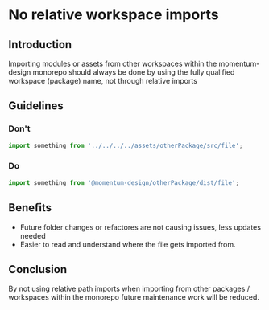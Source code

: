 # No relative workspace imports

## Introduction

Importing modules or assets from other workspaces within the momentum-design
monorepo should always be done by using the fully qualified workspace (package)
name, not through relative imports

## Guidelines

### Don't

```javascript
import something from '../../../../assets/otherPackage/src/file';
```

### Do

```javascript
import something from '@momentum-design/otherPackage/dist/file';
```

## Benefits

- Future folder changes or refactores are not causing issues, less updates
  needed
- Easier to read and understand where the file gets imported from.

## Conclusion

By not using relative path imports when importing from other packages /
workspaces within the monorepo future maintenance work will be reduced.
